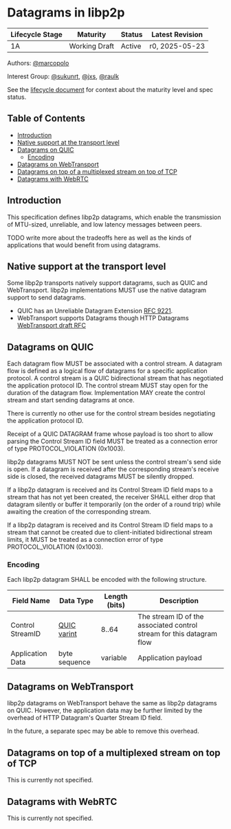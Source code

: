 # Datagrams in libp2p

| Lifecycle Stage | Maturity      | Status | Latest Revision |
| --------------- | ------------- | ------ | --------------- |
| 1A              | Working Draft | Active | r0, 2025-05-23  |

Authors: [@marcopolo]

Interest Group: [@sukunrt], [@jxs], [@raulk]

[@marcopolo]: https://github.com/marcopolo
[@sukunrt]: https://github.com/sukunrt
[@jxs]: https://github.com/jxs
[@raulk]: https://github.com/raulk

See the [lifecycle document][lifecycle-spec] for context about the maturity level
and spec status.

[lifecycle-spec]: https://github.com/libp2p/specs/blob/master/00-framework-01-spec-lifecycle.md

## Table of Contents

- [Introduction](#introduction)
- [Native support at the transport level](#native-support-at-the-transport-level)
- [Datagrams on QUIC](#datagrams-on-quic)
  - [Encoding](#encoding)
- [Datagrams on WebTransport](#datagrams-on-webtransport)
- [Datagrams on top of a multiplexed stream on top of TCP](#datagrams-on-top-of-a-multiplexed-stream-on-top-of-tcp)
- [Datagrams with WebRTC](#datagrams-with-webrtc)

## Introduction

This specification defines libp2p datagrams, which enable the transmission of
MTU-sized, unreliable, and low latency messages between peers.

TODO write more about the tradeoffs here as well as the kinds of applications that would benefit from using datagrams.

## Native support at the transport level

Some libp2p transports natively support datagrams, such as QUIC and
WebTransport. libp2p implementations MUST use the native datagram support to
send datagrams.

- QUIC has an Unreliable Datagram Extension [RFC 9221].
- WebTransport supports Datagrams though HTTP Datagrams [WebTransport draft RFC](https://www.ietf.org/archive/id/draft-ietf-webtrans-http3-12.html#name-datagrams)

## Datagrams on QUIC

Each datagram flow MUST be associated with a control stream. A datagram flow is
defined as a logical flow of datagrams for a specific application protocol. A
control stream is a QUIC bidirectional stream that has negotiated the application
protocol ID. The control stream MUST stay open for the duration of the datagram
flow. Implementation MAY create the control stream and start sending datagrams
at once.

There is currently no other use for the control stream besides negotiating the
application protocol ID.

Receipt of a QUIC DATAGRAM frame whose payload is too short to allow parsing the
Control Stream ID field MUST be treated as a connection error of type
PROTOCOL_VIOLATION (0x1003).

libp2p datagrams MUST NOT be sent unless the control stream's send side is
open. If a datagram is received after the corresponding stream's receive side is
closed, the received datagrams MUST be silently dropped.

If a libp2p datagram is received and its Control Stream ID field maps to a
stream that has not yet been created, the receiver SHALL either drop that
datagram silently or buffer it temporarily (on the order of a round trip) while
awaiting the creation of the corresponding stream.

If a libp2p datagram is received and its Control Stream ID field maps to a
stream that cannot be created due to client-initiated bidirectional stream
limits, it MUST be treated as a connection error of type PROTOCOL_VIOLATION
(0x1003).

### Encoding

Each libp2p datagram SHALL be encoded with the following structure.

| Field Name       | Data Type     | Length (bits) | Description                                                           |
| ---------------- | ------------- | ------------- | --------------------------------------------------------------------- |
| Control StreamID | [QUIC varint] | 8..64         | The stream ID of the associated control stream for this datagram flow |
| Application Data | byte sequence | variable      | Application payload                                                   |

## Datagrams on WebTransport

libp2p datagrams on WebTransport behave the same as libp2p datagrams on QUIC.
However, the application data may be further limited by the overhead of HTTP
Datagram's Quarter Stream ID field.

In the future, a separate spec may be able to remove this overhead.

## Datagrams on top of a multiplexed stream on top of TCP

This is currently not specified.

## Datagrams with WebRTC

This is currently not specified.

[RFC 9221]: https://www.rfc-editor.org/rfc/rfc9221
[QUIC varint]: https://www.rfc-editor.org/rfc/rfc9000.html#name-variable-length-integer-enc
